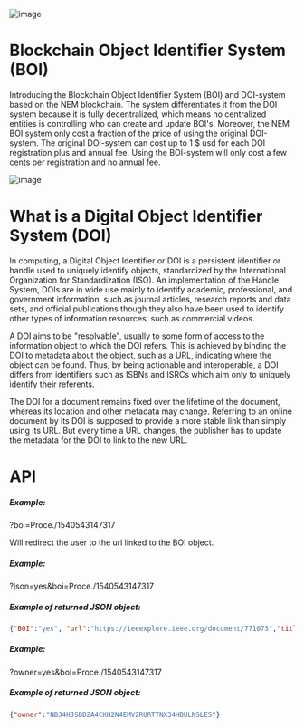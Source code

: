 ![image](https://i.imgur.com/oH1sSSg.png)

# Blockchain Object Identifier System (BOI)
Introducing the Blockchain Object Identifier System (BOI) and DOI-system based on the NEM blockchain. The system differentiates it from the DOI system because it is fully decentralized, which means no centralized entities is controlling who can create and update BOI's. Moreover, the NEM BOI system only cost a fraction of the price of using the original DOI-system. The original DOI-system can cost up to 1 $ usd for each DOI registration plus and annual fee. Using the BOI-system will only cost a few cents per registration and no annual fee.

![image](https://i.imgur.com/5J86nl7.png)

# What is a Digital Object Identifier System (DOI)
In computing, a Digital Object Identifier or DOI is a persistent identifier or handle used to uniquely identify objects, standardized by the International Organization for Standardization (ISO). An implementation of the Handle System, DOIs are in wide use mainly to identify academic, professional, and government information, such as journal articles, research reports and data sets, and official publications though they also have been used to identify other types of information resources, such as commercial videos.

A DOI aims to be "resolvable", usually to some form of access to the information object to which the DOI refers. This is achieved by binding the DOI to metadata about the object, such as a URL, indicating where the object can be found. Thus, by being actionable and interoperable, a DOI differs from identifiers such as ISBNs and ISRCs which aim only to uniquely identify their referents.

The DOI for a document remains fixed over the lifetime of the document, whereas its location and other metadata may change. Referring to an online document by its DOI is supposed to provide a more stable link than simply using its URL. But every time a URL changes, the publisher has to update the metadata for the DOI to link to the new URL.


# API

##### Example: 
?boi=Proce./1540543147317

Will redirect the user to the url linked to the BOI object.

##### Example: 
?json=yes&boi=Proce./1540543147317

##### Example of returned JSON object: 
```json
{"BOI":"yes", "url":"https://ieeexplore.ieee.org/document/771073","title":"Toward unique identifiers","authors":"N. Paskin et al.","publisher":"Proceedings of the IEEE","year":"1999","vol":"87","issue":"7","pages":"1208 - 1227" }
``` 
##### Example: 
?owner=yes&boi=Proce./1540543147317

##### Example of returned JSON object: 
```json
{"owner":"NBJ4HJSBDZA4CKH2N4EMV2RURTTNX34HDULNSLES"}
``` 
